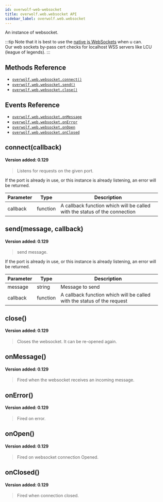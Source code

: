 ```yaml
---
id: overwolf-web-websocket
title: overwolf.web.websocket API
sidebar_label: overwolf.web.websocket
---
```


An instance of websocket.

:::tip
Note that it is best to use the [native js WebSockets](https://developer.mozilla.org/en-US/docs/Web/API/Websockets_API) when u can.  
Our web sockets by-pass cert checks for localhost WSS servers like LCU (league of legends).
:::

## Methods Reference

* [`overwolf.web.websocket.connect()`](#connectcallback)
* [`overwolf.web.websocket.send()`](#sendmessage-callback)
* [`overwolf.web.websocket.close()`](#close)

## Events Reference

* [`overwolf.web.websocket.onMessage`](#onmessage)
* [`overwolf.web.websocket.onError`](#onerror)
* [`overwolf.web.websocket.onOpen`](#onopen)
* [`overwolf.web.websocket.onClosed`](#onclosed)

## connect(callback)
#### Version added: 0.129

> Listens for requests on the given port.

If the port is already in use, or this instance is already listening, an error will be returned.

Parameter | Type                       | Description                                                                |
--------- | ---------------------------| -------------------------------------------------------------------------- |
callback  | function                   | A callback function which will be called with the status of the connection |

## send(message, callback)
#### Version added: 0.129

> send message.

If the port is already in use, or this instance is already listening, an error will be returned.

Parameter | Type                       | Description                                                                |
--------- | ---------------------------| -------------------------------------------------------------------------- |
message	  | string                     | Message to send                                                            |
callback  | function                   | A callback function which will be called with the status of the request    |

## close()
#### Version added: 0.129

> Closes the websocket. It can be re-opened again.

## onMessage()
#### Version added: 0.129

> Fired when the websocket receives an incoming message.

## onError()
#### Version added: 0.129

> Fired on error.

## onOpen()
#### Version added: 0.129

> Fired on websocket connection Opened.

## onClosed()
#### Version added: 0.129

> Fired when connection closed.